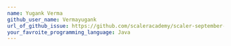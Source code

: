 ```yaml
---
name: Yugank Verma
github_user_name: Vermayugank
url_of_github_issue: https://github.com/scaleracademy/scaler-september-open-source-challenge/issues/312
your_favroite_programming_language: Java
---
```

